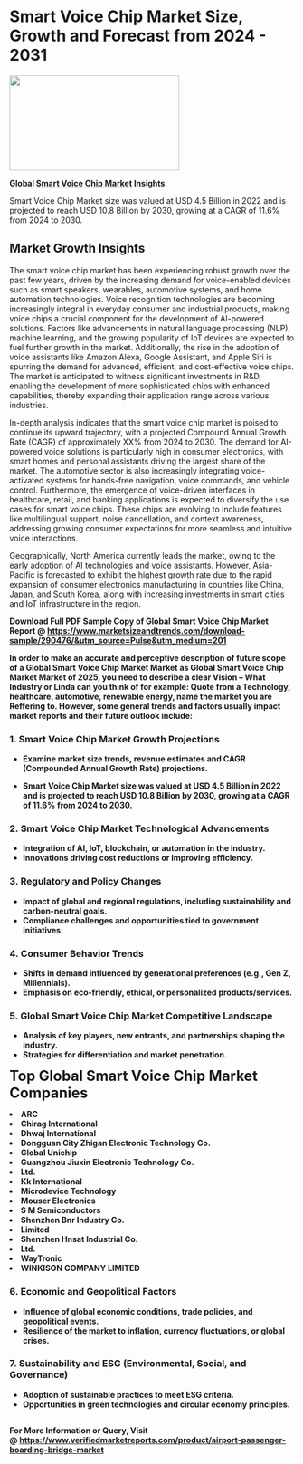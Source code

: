 <H1>Smart Voice Chip Market Size, Growth and Forecast from 2024 - 2031</H1><img class="aligncenter size-medium wp-image-584254" src="https://thirdeyenews.in/wp-content/uploads/2024/09/Global-Market-Research-300x168.jpeg" alt="" width="300" height="168" /><p><strong>Global&nbsp;<a href="https://www.marketsizeandtrends.com/download-sample/290476/&amp;utm_source=Pulse&amp;utm_medium=201">Smart Voice Chip Market</a> Insights</strong></p><p>Smart Voice Chip Market size was valued at USD 4.5 Billion in 2022 and is projected to reach USD 10.8 Billion by 2030, growing at a CAGR of 11.6% from 2024 to 2030.</p><p><h2>Market Growth Insights</h2> <p>The smart voice chip market has been experiencing robust growth over the past few years, driven by the increasing demand for voice-enabled devices such as smart speakers, wearables, automotive systems, and home automation technologies. Voice recognition technologies are becoming increasingly integral in everyday consumer and industrial products, making voice chips a crucial component for the development of AI-powered solutions. Factors like advancements in natural language processing (NLP), machine learning, and the growing popularity of IoT devices are expected to fuel further growth in the market. Additionally, the rise in the adoption of voice assistants like Amazon Alexa, Google Assistant, and Apple Siri is spurring the demand for advanced, efficient, and cost-effective voice chips. The market is anticipated to witness significant investments in R&D, enabling the development of more sophisticated chips with enhanced capabilities, thereby expanding their application range across various industries.</p> <p><strong></strong></p> <p>In-depth analysis indicates that the smart voice chip market is poised to continue its upward trajectory, with a projected Compound Annual Growth Rate (CAGR) of approximately XX% from 2024 to 2030. The demand for AI-powered voice solutions is particularly high in consumer electronics, with smart homes and personal assistants driving the largest share of the market. The automotive sector is also increasingly integrating voice-activated systems for hands-free navigation, voice commands, and vehicle control. Furthermore, the emergence of voice-driven interfaces in healthcare, retail, and banking applications is expected to diversify the use cases for smart voice chips. These chips are evolving to include features like multilingual support, noise cancellation, and context awareness, addressing growing consumer expectations for more seamless and intuitive voice interactions. <p>Geographically, North America currently leads the market, owing to the early adoption of AI technologies and voice assistants. However, Asia-Pacific is forecasted to exhibit the highest growth rate due to the rapid expansion of consumer electronics manufacturing in countries like China, Japan, and South Korea, along with increasing investments in smart cities and IoT infrastructure in the region.</p> <p><strong></p><p><span class=""><strong>Download Full PDF Sample Copy of Global Smart Voice Chip Market Report</strong> @ <a href="https://www.marketsizeandtrends.com/download-sample/290476/&amp;utm_source=Pulse&amp;utm_medium=201" target="_blank">https://www.marketsizeandtrends.com/download-sample/290476/&amp;utm_source=Pulse&amp;utm_medium=201</a></span></p><p>In order to make an accurate and perceptive description of future scope of a Global&nbsp;Smart Voice Chip Market Market as Global&nbsp;Smart Voice Chip Market Market of 2025, you need to describe a clear Vision &ndash; What Industry or Linda can you think of for example: Quote from a Technology, healthcare, automotive, renewable energy, name the market you are Reffering to. However, some general trends and factors usually impact market reports and their future outlook include:</p><h3>1.&nbsp;<strong>Smart Voice Chip Market Growth Projections</strong></h3><ul><li>Examine market size trends, revenue estimates and CAGR (Compounded Annual Growth Rate) projections.</li><li><p>Smart Voice Chip Market size was valued at USD 4.5 Billion in 2022 and is projected to reach USD 10.8 Billion by 2030, growing at a CAGR of 11.6% from 2024 to 2030.</p></li></ul><h3>2.&nbsp;<strong>Smart Voice Chip Market Technological Advancements</strong></h3><ul><li>Integration of AI, IoT, blockchain, or automation in the industry.</li><li>Innovations driving cost reductions or improving efficiency.</li></ul><h3>3.&nbsp;<strong>Regulatory and Policy Changes</strong></h3><ul><li>Impact of global and regional regulations, including sustainability and carbon-neutral goals.</li><li>Compliance challenges and opportunities tied to government initiatives.</li></ul><h3>4.&nbsp;<strong>Consumer Behavior Trends</strong></h3><ul><li>Shifts in demand influenced by generational preferences (e.g., Gen Z, Millennials).</li><li>Emphasis on eco-friendly, ethical, or personalized products/services.</li></ul><h3>5.&nbsp;<strong>Global Smart Voice Chip Market Competitive Landscape</strong></h3><ul><li>Analysis of key players, new entrants, and partnerships shaping the industry.</li><li>Strategies for differentiation and market penetration.</li></ul><p data-pm-slice="1 1 []"><span style="color: inherit; font-family: inherit; font-size: 25px;">Top Global Smart Voice Chip Market Companies</span></p><div class="" data-test-id=""><p><li>ARC</li><li> Chirag International</li><li> Dhwaj International</li><li> Dongguan City Zhigan Electronic Technology Co.</li><li> Global Unichip</li><li> Guangzhou Jiuxin Electronic Technology Co.</li><li> Ltd.</li><li> Kk International</li><li> Microdevice Technology</li><li> Mouser Electronics</li><li> S M Semiconductors</li><li> Shenzhen Bnr Industry Co.</li><li> Limited</li><li> Shenzhen Hnsat Industrial Co.</li><li> Ltd.</li><li> WayTronic</li><li> WINKISON COMPANY LIMITED</li></p></div><h3>6.&nbsp;<strong>Economic and Geopolitical Factors</strong></h3><ul><li>Influence of global economic conditions, trade policies, and geopolitical events.</li><li>Resilience of the market to inflation, currency fluctuations, or global crises.</li></ul><h3>7.&nbsp;<strong>Sustainability and ESG (Environmental, Social, and Governance)</strong></h3><ul><li>Adoption of sustainable practices to meet ESG criteria.</li><li>Opportunities in green technologies and circular economy principles.</li></ul><h2><strong style="font-size: 14px;">For More Information or Query, Visit @&nbsp;</strong><a style="background-color: #ffffff; font-size: 14px;" href="https://www.marketsizeandtrends.com/report/smart-voice-chip-market/" target="_blank">https://www.verifiedmarketreports.com/product/airport-passenger-boarding-bridge-market</a></h2>

